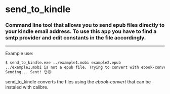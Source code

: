 # send_to_kindle

### Command line tool that allows you to send epub files directly to your kindle email address. To use this app you have to find a smtp provider and edit constants in the file accordingly.

---

Example use:
```bash
$ send_to_kindle.exe ../example1.mobi example2.epub
../example1.mobi is not a epub file. Trying to convert with ebook-convert: success
Sending... Sent! 👌😉
```

send_to_kindle converts the files using the *ebook-convert* that can be instaled with calibre. 